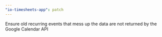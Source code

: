 ```yaml
---
"io-timesheets-app": patch
---
```


Ensure old recurring events that mess up the data are not returned by the Google
Calendar API
